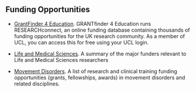 ## Funding Opportunities

* [GrantFinder 4 Education](https://www.grantfinder.co.uk/funding-highlights/funds/education-employment-and-training/). GRANTfinder 4 Education runs RESEARCHconnect, an online funding database containing thousands of funding opportunities for the UK research community. As a member of UCL, you can access this for free using your UCL login.

* [Life and Medical Sciences](https://www.ucl.ac.uk/school-life-medical-sciences/about-slms/office-vice-provost-health/research-coordination-office/funding-opportunities/search). A summary of the major funders relevant to Life and Medical Sciences researchers

* [Movement Disorders](https://www.ucl.ac.uk/ion/research/research-centres/movement-disorders-centre/research-resources/funding-opportunities). A list of research and clinical training funding opportunities (grants, fellowships, awards) in movement disorders and related disciplines.
